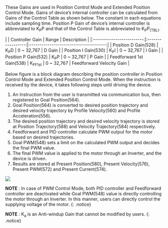 These Gains are used in Position Control Mode and Extended Position Control Mode. Gains of device’s internal controller can be calculated from Gains of the Control Table as shown below. The constant in each equations include sampling time. Position P Gain of device’s internal controller is abbreviated to K<sub>P</sub>P and that of the Control Table is abbreviated to K<sub>P</sub>P<sub>(TBL)</sub>.

|                           |  Controller Gain  |          Range | Description           |
|:-------------------------:|:-----------------:|:--------------------------------------:|
|   Position D Gain(528)    |  K<sub>P</sub>D   |          0 ~ 32,767 | D Gain           |
|   Position I Gain(530)    |  K<sub>P</sub>I   |          0 ~ 32,767 | I Gain           |
|   Position P Gain(532)    |  K<sub>P</sub>P   |          0 ~ 32,767 | P Gain           |
| Feedforward 1st Gain(538) | K<sub>FF1st</sub> | 0 ~ 32,767 | Feedforward Velocity Gain |

Below figure is a block diagram describing the position controller in Position Control Mode and Extended Position Control Mode. When the instruction is received by the device, it takes following steps until driving the device.

1. An Instruction from the user is transmitted via communication bus, then registered to Goal Position(564).
2. Goal Position(564) is converted to desired position trajectory and desired velocity trajectory by Profile Velocity(560) and Profile Acceleration(556).
3. The desired position trajectory and desired velocity trajectory is stored at Position Trajectory(588) and Velocity Trajectory(584) respectively.
4. Feedforward and PID controller calculate PWM output for the motor based on desired trajectories.
5. Goal PWM(548) sets a limit on the calculated PWM output and decides the final PWM value.
6. The final PWM value is applied to the motor through an Inverter, and the device is driven.
7. Results are stored at Present Position(580), Present Velocity(576), Present PWM(572) and Present Current(574).

![](/assets/images/dxl/pro/proplus_position_controller.png)

**NOTE** : In case of PWM Control Mode, both PID controller and Feedforward controller are deactivated while Goal PWM(548) value is directly controlling the motor through an Inverter. In this manner, users can directly control the supplying voltage of the motor.
{: .notice}

**NOTE** : K<sub>a</sub> is an Anti-windup Gain that cannot be modified by users.
{: .notice}
